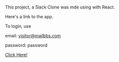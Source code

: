 This project, a Slack Clone was mde using with React.

Here's a link to the app.

To login, use

email: visitor@mailbbs.com

password: password

[Click Here!](https://react-slack-clone-8ca74.firebaseapp.com/)

